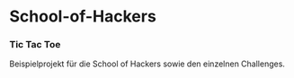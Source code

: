 # School-of-Hackers
### Tic Tac Toe
Beispielprojekt für die School of Hackers sowie den einzelnen Challenges.
